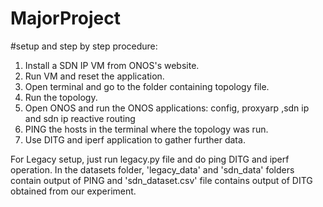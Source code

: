 # MajorProject

#setup and step by step procedure:
1. Install a SDN IP VM from ONOS's website.
2. Run VM and reset the application.
3. Open terminal and go to the folder containing topology file.
4. Run the topology.
5. Open ONOS and run the ONOS applications: config, proxyarp ,sdn ip and sdn ip reactive routing
6. PING the hosts in the terminal where the topology was run.
7.  Use DITG and iperf application to gather further data.

For Legacy setup, just run legacy.py file and do ping DITG and iperf operation.
In the datasets folder, 'legacy_data' and 'sdn_data' folders contain output of PING and 
'sdn_dataset.csv' file contains output of DITG obtained from our experiment.
